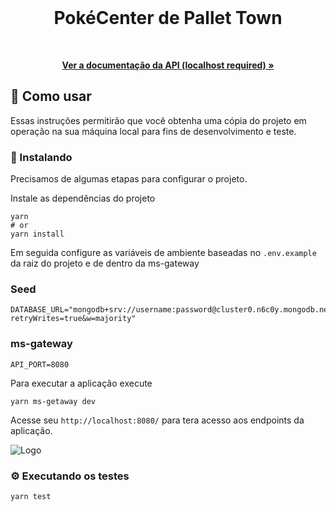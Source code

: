 <!-- PROJECT SHIELDS -->
<!-- ... -->

<!--
*** Estamos usando "reference style" do markdown para links por legibilidade.
*** Os links de referência são usados entre chaves [ ] ao invés de parênteses ( ).
*** @see https://www.markdownguide.org/basic-syntax/#reference-style-links
-->

<!-- RESUMO -->
<br />
<p align="center">
  <h1 align="center">PokéCenter de Pallet Town</h1>
  <br />

  <p align="center">
    <a href="http://localhost:8080/">
      <strong>Ver a documentação da API (localhost required) »</strong>
    </a>
  </p>
</p>

## 🚀 Como usar

Essas instruções permitirão que você obtenha uma cópia do projeto em operação na sua máquina local para fins de desenvolvimento e teste.

### 🔧 Instalando

Precisamos de algumas etapas para configurar o projeto.

Instale as dependências do projeto

```
yarn
# or
yarn install
```

Em seguida configure as variáveis de ambiente baseadas no `.env.example` da raiz do projeto e de dentro da ms-gateway

### Seed 

```
DATABASE_URL="mongodb+srv://username:password@cluster0.n6c0y.mongodb.net/database?retryWrites=true&w=majority"
```

### ms-gateway

```
API_PORT=8080
```

Para executar a aplicação execute

```
yarn ms-getaway dev
```

Acesse seu `http://localhost:8080/` para tera acesso aos endpoints da aplicação.

<img src="./docs/assets/screen.png" alt="Logo" height="auto" style="max-width: 100%" />

### ⚙️ Executando os testes

```
yarn test
```